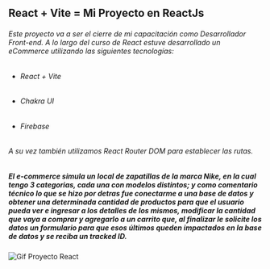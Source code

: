 ## React + Vite = Mi Proyecto en ReactJs
###### Este proyecto va a ser el cierre de mi capacitación como Desarrollador Front-end. A lo largo del curso de React estuve desarrollado un eCommerce utilizando las siguientes tecnologías:

- ###### React + Vite
- ###### Chakra UI
- ###### Firebase

###### A su vez también utilizamos React Router DOM para establecer las rutas.
##### El e-commerce simula un local de zapatillas de la marca Nike, en la cual tengo 3 categorias, cada una con modelos distintos; y como comentario técnico lo que se hizo por detras fue conectarme a una base de datos y obtener una determinada cantidad de productos para que el usuario pueda ver e ingresar a los detalles de los mismos, modificar la cantidad que vaya a comprar y agregarlo a un carrito que, al finalizar le solicite los datos un formulario para que esos últimos queden impactados en la base de datos y se reciba un tracked ID.

![Gif Proyecto React](https://github.com/TomasMisrahi/Entregas-React/assets/128165927/ab32a082-1cd6-4ef0-ba46-94310284fef3)

<!-- 
![gif](url) -->
